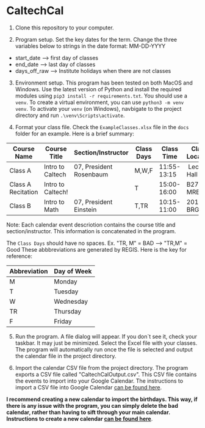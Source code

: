 # CaltechCal

1) Clone this repository to your computer.

2) Program setup. Set the key dates for the term. Change the three variables below to strings in the date format: MM-DD-YYYY

- start_date --> first day of classes
- end_date --> last day of classes
- days_off_raw --> Institute holidays when there are not classes

3) Environment setup. This program has been tested on both MacOS and Windows. Use the latest version of Python and install the required modules using `pip3 install -r requirements.txt`. You should use a `venv`. To create a virtual environment, you can use `python3 -m venv venv`. To activate your `venv` (on Windows), navbigate to the project directory and run `.\venv\Scripts\activate`.

4) Format your class file. Check the `ExampleClasses.xlsx` file in the `docs` folder for an example. Here is a brief summary:

Course Name | Course Title | Section/Instructor | Class Days | Class Time | Class Location
----------- | ------------ | ------------------ | ---------- | ---------- | --------------
Class A | Intro to Caltech | 07, President Rosenbaum | M,W,F | 11:55-13:15 |  Lecture Hall BAX
Class A Recitation | Intro to Caltech! | | T | 15:00-16:00 | B270 MRE
Class B | Intro to Math | 07, President Einstein | T,TR| 10:15-11:00 | 201 BRG

Note: Each calendar event descriotion contains the course title and section/instructor. This information is concatenated in the program.

The `Class Days` should have no spaces. Ex. "TR, M" = BAD --> "TR,M" = Good
These abbbreviations are generated by REGIS. Here is the key for reference:

Abbreviation | Day of Week
------------ | -----------
M | Monday
T | Tuesday
W | Wednesday
TR | Thursday
F | Friday

5) Run the program. A file dialog will appear. If you don`t see it, check your taskbar. It may just be minimized. Select the Excel file with your classes. The program will automatically run once the file is selected and output the calendar file in the project directory.

6) Import the calendar CSV file from the project directory. The program exports a CSV file called "CaltechCalOutput.csv". This CSV file contains the events to import into your Google Calendar. The instructions to import a CSV file into Google Calendar [can be found here](https://support.google.com/calendar/answer/37118?hl=en&co=GENIE.Platform%3DDesktop).

**I recommend creating a new calendar to import the birthdays. This way, if there is any issue with the program, you can simply delete the bad calendar, rather than having to sift through your main calendar. Instructions to create a new calendar [can be found here](https://support.google.com/calendar/answer/37095?hl=en)**.
